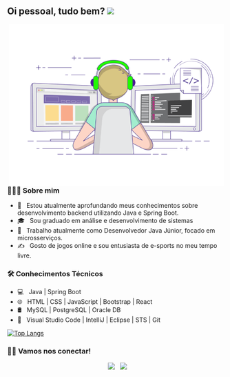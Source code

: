 <h2> Oi pessoal, tudo bem? <img src="https://github.com/souvikguria98/souvikguria98/blob/master/Hi.gif" width="25"></h2>
<img align="right" alt="GIF" src="https://raw.githubusercontent.com/devSouvik/devSouvik/master/gif3.gif" width="500"/>

<h3> 👨🏻‍💻 Sobre mim </h3>

- 🔭 &nbsp; Estou atualmente aprofundando meus conhecimentos sobre desenvolvimento backend utilizando Java e Spring Boot.
- 🎓 &nbsp; Sou graduado em análise e desenvolvimento de sistemas
- 💼 &nbsp; Trabalho atualmente como Desenvolvedor Java Júnior, focado em microsserviços.
- ✍️ &nbsp; Gosto de jogos online e sou entusiasta de e-sports no meu tempo livre.

<h3>🛠 Conhecimentos Técnicos</h3>

- 💻 &nbsp; Java | Spring Boot
- 🌐 &nbsp; HTML | CSS | JavaScript | Bootstrap | React 
- 🛢 &nbsp; MySQL | PostgreSQL | Oracle DB
- 🔧 &nbsp; Visual Studio Code | IntelliJ | Eclipse | STS | Git

[![Top Langs](https://github-readme-stats.vercel.app/api/top-langs/?username=leonardosbarbosa&layout=compact&text_color=daf7dc&bg_color=151515)](https://github.com/leonardosbarbosa/github-readme-stats)

<h3> 🤝🏻 Vamos nos conectar! </h3>

<p align="center"> 
&nbsp; <a href="https://www.linkedin.com/in/leonardo-sbarbosa/" target="_blank" rel="noopener noreferrer"><img src="https://img.icons8.com/plasticine/100/000000/linkedin.png" width="50" /></a>
&nbsp; <a href="mailto:lds.barbosa@hotmail.com" target="_blank" rel="noopener noreferrer"><img src="https://img.icons8.com/plasticine/100/000000/gmail.png"  width="50" /></a>
</p>
